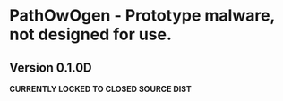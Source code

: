 # PathOwOgen - Prototype malware, not designed for use.
## Version 0.1.0D

**CURRENTLY LOCKED TO CLOSED SOURCE DIST**